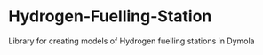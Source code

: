 Hydrogen-Fuelling-Station
=========================

Library for creating models of Hydrogen fuelling stations in Dymola
